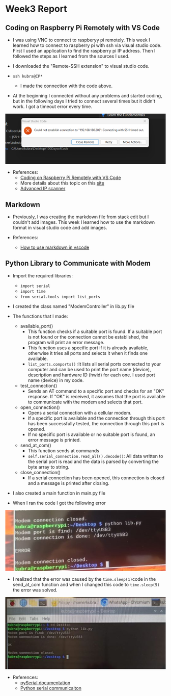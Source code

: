 # Week3 Report
## Coding on Raspberry Pi Remotely with VS Code

* I was using VNC to connect to raspberyy pi remotely. This week I learned how to connect to raspberry pi with ssh via visual studio code. First I used an application to find the raspberry pi IP address. Then I followed the steps as I learned from the sources I used.  
* I downloaded the "Remote-SSH extension" to visual studio code.
* `ssh kubra@IP*` 
    * I made the connection with the code above.

* At the beginning I connected without any problems and started coding, but in the following days I tried to connect several times but it didn't work. I got a timeout error every time.

![image desc](./ssh_error5,.png)

* References: 
    * [Coding on Raspberry Pi Remotely with VS Code](https://singleboardblog.com/coding-on-raspberry-pi-remotely-with-vscode/)
    * More details about this topic on this [site](https://randomnerdtutorials.com/raspberry-pi-remote-ssh-vs-code/)
    * [Advanced IP scanner](https://www.advanced-ip-scanner.com/)


## Markdown

* Previously, I was creating the markdown file from stack edit but I couldn't add images. This week I learned how to use the markdown format in visual studio code and add images.

* References: 
    * [How to use markdown in vscode](https://jaleyerdelen.medium.com/vscode-i%CC%87%C3%A7erisinde-markdown-nas%C4%B1l-kullan%C4%B1l%C4%B1r-b5e7fd5e482c)

## Python Library to Communicate with Modem

* Import the required libraries:
    * `import serial`
    * `import time`
    * `from serial.tools import list_ports`

* I created the class named "ModemController" in lib.py file

* The functions that I made: 
    * available_port()
        * This function checks if a suitable port is found. If a suitable port is not found or the connection cannot be established, the program will print an error message.
        * This function uses a specific port if it is already available, otherwise it tries all ports and selects it when it finds one available.
        * `list_ports.comports()` :It lists all serial ports connected to your computer and can be used to print the port name (device), description and hardware ID (hwid) for each one. I used port name (device) in my code.
    * test_connection()
        * Sends an AT command to a specific port and checks for an "OK" response. If "OK" is received, it assumes that the port is available to communicate with the modem and selects that port.
    * open_connection()
        * Opens a serial connection with a cellular modem.
        * If a specific port is available and the connection through this port has been successfully tested, the connection through this port is opened.
        * If no specific port is available or no suitable port is found, an error message is printed.
    * send_at_com()
        * This function sends at commands
        * `self.serial_connection.read_all().decode()`: All data written to the serial port is read and the data is parsed by converting the byte array to string. 
    * close_connection()
        * If a serial connection has been opened, this connection is closed and a message is printed after closing.
        

* I also created a main function in main.py file

* When I ran the code I got the following error

![image desc](./error5.jpg)

* I realized that the error was caused by the `time.sleep(1)`code in the send_at_com function and when I changed this code to `time.sleep(5)` the error was solved.

![image desc](./OK,.jpg)

* References:
    * [pySerial documentation](https://pythonhosted.org/pyserial/index.html)
    * [Python serial communicaiton](https://devtut.github.io/python/python-serial-communication-pyserial.html#initialize-serial-device)
